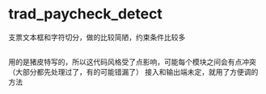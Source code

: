 # trad_paycheck_detect
支票文本框和字符切分，做的比较简陋，约束条件比较多
##
用的是猪皮特写的，所以这代码风格受了点影响，可能每个模块之间会有点冲突（大部分都先处理过了，有的可能错漏了）
接入和输出端未定，就用了方便调的方法
